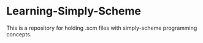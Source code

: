 # Learning-Simply-Scheme
This is a repository for holding .scm files with simply-scheme programming concepts.
